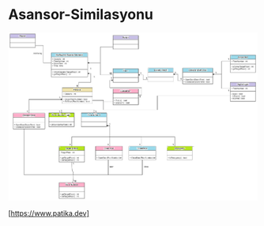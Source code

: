 # Asansor-Similasyonu
![alt text](https://github.com/KadirErcanKaradas/patika/blob/main/Asansör%20Simülasyonu/Asansör.png)



[https://www.patika.dev]
